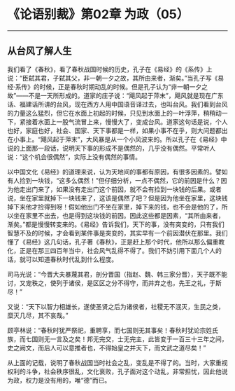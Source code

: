 # 《论语别裁》第02章 为政（05）

------

## 从台风了解人生

我们看了《春秋》，看了春秋战国时候的历史，孔子在《易经》的《系传》上说：“臣弑其君，子弑其父，非一朝一夕之故，其所由来者，渐矣。”当孔子写《易经·系传》的时候，正是春秋时期动乱的时候。但是孔子认为“非一朝一夕之故”——不是一天所形成的。道家的庄子说：“飓风起于萍末”，飓风就是现在广东话、福建话所讲的台风，现在西方人用中国语音译过去，也叫台风。我们看到台风的力量这么猛烈，但它在水面上初起的时候，只见到水面上的一叶浮萍，稍稍动一下，紧接着水面上一股气流冒上来，慢慢大了，变成台风。道家这句话是说，个人也好，家庭也好，社会、国家、天下事都是一样，如果小事不在乎，则大问题都出在小事上。“飓风起于萍末”，大风暴是从一个小风波来的。所以孔子在《易经》中说的上面那一段话，说明天下事的形成不是偶然的，几乎没有偶然。平常听人说：“这个机会很偶然”，实际上没有偶然的事情。

以中国文化《易经》的道理来说，认为天地间的事都有原因，有很多因素的。譬如有人捡到一块钱，“这多么偶然！”但仔细分析，一点不偶然，它的前因是什么？因为他走出门来了，如果没有走出门这个前因，就不会有捡到一块钱的后果。或者说，坐在家里就掉下一块钱来了，这该是偶然了吧？但是因为他坐在家里，这块钱掉下来他才捡得到呀！假如他出门不坐在家里，掉下来的钱，也不会是他的了，所以坐在家里不出去，也是得到这块钱的前因。因此这些都是因素，“其所由来者，渐矣。”都是慢慢转变来的。《易经》告诉我们，天下的事，没有突变的，只有我们智慧不及的时候，才会看到某件事是突变的，其实早有一个前因潜伏在那里。我们懂了《易经》这几句话，孔子著《春秋》，正是赶上那个时代，他所以那么偏重教化，正是在那三四百年当中，社会风气乱得不得了。我们不妨引用下面几个人的话，就可以知道春秋时代乱到什么程度。

司马光说：“今晋大夫暴蔑其君，剖分晋国（指赵、魏、韩三家分晋），天子既不能讨，又宠秩之，使列于诸侯，是区区之分不得守，而并弃之也，先王之礼，于斯尽！”

又说：“天下以智力相雄长，遂使圣贤之后为诸侯者，社稷无不泯灭，生民之类，糜灭几尽，其不哀哉。”

顾亭林说：“春秋时犹严祭祀，重聘享，而七国则无其事矣！春秋时犹论宗姓氏族，而七国则无一言及之矣！邦无完交，士无完主，此皆变于一百三十三年之间，史之阙文，而后人可以意推者也，不得始皇之并天下，而文武之道尽矣！”

从上面的记载，说明了春秋战国当时社会之乱，变乱是不得了的。当时，大家重视权利的斗争，社会秩序很乱，文化衰败，孔子面对这个动乱，非常担忧，因此他说为政，权力是没有用的，唯“德”而已。

